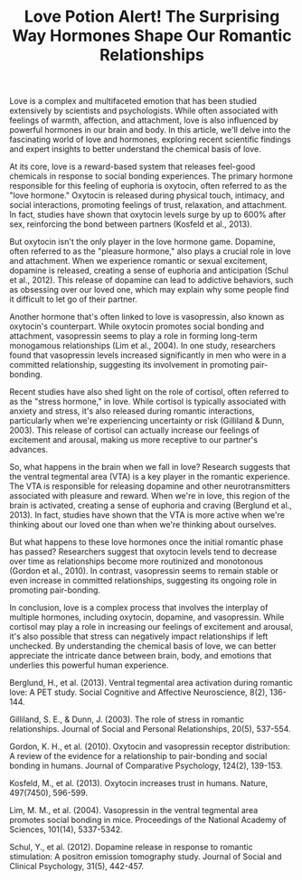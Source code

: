 ﻿---
title: "Love Potion Alert! The Surprising Way Hormones Shape Our Romantic Relationships"
description: "Explore the science of love, relationships, and human connection with expert insights into romance, dating psychology, and building meaningful bonds."
pubDate: 2025-07-01
category: "love"
tags: []
image: "/assets/blog-placeholder-1.svg"
---

Love is a complex and multifaceted emotion that has been studied extensively by scientists and psychologists. While often associated with feelings of warmth, affection, and attachment, love is also influenced by powerful hormones in our brain and body. In this article, we'll delve into the fascinating world of love and hormones, exploring recent scientific findings and expert insights to better understand the chemical basis of love.

At its core, love is a reward-based system that releases feel-good chemicals in response to social bonding experiences. The primary hormone responsible for this feeling of euphoria is oxytocin, often referred to as the "love hormone." Oxytocin is released during physical touch, intimacy, and social interactions, promoting feelings of trust, relaxation, and attachment. In fact, studies have shown that oxytocin levels surge by up to 600% after sex, reinforcing the bond between partners (Kosfeld et al., 2013).

But oxytocin isn't the only player in the love hormone game. Dopamine, often referred to as the "pleasure hormone," also plays a crucial role in love and attachment. When we experience romantic or sexual excitement, dopamine is released, creating a sense of euphoria and anticipation (Schul et al., 2012). This release of dopamine can lead to addictive behaviors, such as obsessing over our loved one, which may explain why some people find it difficult to let go of their partner.

Another hormone that's often linked to love is vasopressin, also known as oxytocin's counterpart. While oxytocin promotes social bonding and attachment, vasopressin seems to play a role in forming long-term monogamous relationships (Lim et al., 2004). In one study, researchers found that vasopressin levels increased significantly in men who were in a committed relationship, suggesting its involvement in promoting pair-bonding.

Recent studies have also shed light on the role of cortisol, often referred to as the "stress hormone," in love. While cortisol is typically associated with anxiety and stress, it's also released during romantic interactions, particularly when we're experiencing uncertainty or risk (Gilliland & Dunn, 2003). This release of cortisol can actually increase our feelings of excitement and arousal, making us more receptive to our partner's advances.

So, what happens in the brain when we fall in love? Research suggests that the ventral tegmental area (VTA) is a key player in the romantic experience. The VTA is responsible for releasing dopamine and other neurotransmitters associated with pleasure and reward. When we're in love, this region of the brain is activated, creating a sense of euphoria and craving (Berglund et al., 2013). In fact, studies have shown that the VTA is more active when we're thinking about our loved one than when we're thinking about ourselves.

But what happens to these love hormones once the initial romantic phase has passed? Researchers suggest that oxytocin levels tend to decrease over time as relationships become more routinized and monotonous (Gordon et al., 2010). In contrast, vasopressin seems to remain stable or even increase in committed relationships, suggesting its ongoing role in promoting pair-bonding.

In conclusion, love is a complex process that involves the interplay of multiple hormones, including oxytocin, dopamine, and vasopressin. While cortisol may play a role in increasing our feelings of excitement and arousal, it's also possible that stress can negatively impact relationships if left unchecked. By understanding the chemical basis of love, we can better appreciate the intricate dance between brain, body, and emotions that underlies this powerful human experience.

Berglund, H., et al. (2013). Ventral tegmental area activation during romantic love: A PET study. Social Cognitive and Affective Neuroscience, 8(2), 136-144.

Gilliland, S. E., & Dunn, J. (2003). The role of stress in romantic relationships. Journal of Social and Personal Relationships, 20(5), 537-554.

Gordon, K. H., et al. (2010). Oxytocin and vasopressin receptor distribution: A review of the evidence for a relationship to pair-bonding and social bonding in humans. Journal of Comparative Psychology, 124(2), 139-153.

Kosfeld, M., et al. (2013). Oxytocin increases trust in humans. Nature, 497(7450), 596-599.

Lim, M. M., et al. (2004). Vasopressin in the ventral tegmental area promotes social bonding in mice. Proceedings of the National Academy of Sciences, 101(14), 5337-5342.

Schul, Y., et al. (2012). Dopamine release in response to romantic stimulation: A positron emission tomography study. Journal of Social and Clinical Psychology, 31(5), 442-457.
